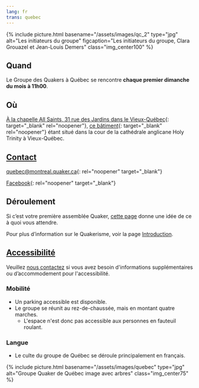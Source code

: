 ```yaml
---
lang: fr
trans: quebec
---
```

{% include picture.html basename="/assets/images/qc_2" type="jpg" alt="Les initiateurs du groupe" figcaption="Les initiateurs du groupe, Clara Grouazel et Jean-Louis Demers" class="img_center100" %}

## Quand
Le Groupe des Quakers à Québec se rencontre **chaque premier dimanche du mois à 11h00**.

## Où
[À la chapelle All Saints, 31 rue des Jardins dans le Vieux-Québec](https://www.google.com/maps/search/31%20rue%20des%20Jardins,%20Qu%C3%A9bec){: target="_blank" rel="noopener"}, [ce bâtiment](https://goo.gl/maps/Z9wtKLtwAHEGSB7V6){: target="_blank" rel="noopener"} étant situé dans la cour de la cathédrale anglicane Holy Trinity à Vieux-Québec.

## [Contact](/contact-fr)

[quebec@montreal.quaker.ca](mailto:quebec@montreal.quaker.ca){: rel="noopener" target="_blank"}

[Facebook](https://www.facebook.com/QuakersQuebecCanada/){: rel="noopener" target="_blank"}

## Déroulement
Si c’est votre première assemblée Quaker, [cette page](/a_propos) donne une idée de ce à quoi vous attendre.

Pour plus d’information sur le Quakerisme, voir la page [Introduction](/intro-fr).

## [Accessibilité](/accessibilité) <span class="stanchor"><a name="accessibilité"></a></span>
Veuillez [nous contactez](/contact-fr) si vous avez besoin d'informations supplémentaires ou d’accommodement pour l'accessibilité.
### Mobilité
* Un parking accessible est disponible.
* Le groupe se réunit au rez-de-chaussée, mais en montant quatre marches.
  * L'espace n'est donc pas accessible aux personnes en fauteuil roulant.

### Langue
* Le culte du groupe de Québec se déroule principalement en français.

{% include picture.html basename="/assets/images/quebec" type="jpg" alt="Groupe Quaker de Québec image avec arbres" class="img_center75" %}
